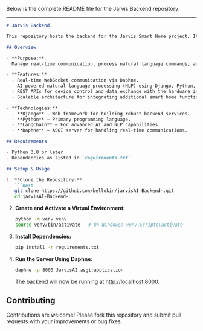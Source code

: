 Below is the complete README file for the Jarvis Backend repository:

---

```markdown
# Jarvis Backend

This repository hosts the backend for the Jarvis Smart Home project. It is built using Django and Python, leverages LangChain for advanced AI functionality, and uses Daphne as its ASGI server for real-time WebSocket communication. The backend handles AI interactions, processes natural language commands, and interfaces with the hardware integration module to deliver a seamless smart home experience.

## Overview

- **Purpose:**  
  Manage real-time communication, process natural language commands, and control hardware devices for smart home automation.

- **Features:**  
  - Real-time WebSocket communication via Daphne.
  - AI-powered natural language processing (NLP) using Django, Python, and LangChain.
  - REST APIs for device control and data exchange with the hardware integration module.
  - Scalable architecture for integrating additional smart home functionalities.

- **Technologies:**  
  - **Django** – Web framework for building robust backend services.
  - **Python** – Primary programming language.
  - **LangChain** – For advanced AI and NLP capabilities.
  - **Daphne** – ASGI server for handling real-time communications.

## Requirements

- Python 3.8 or later
- Dependencies as listed in `requirements.txt`

## Setup & Usage

1. **Clone the Repository:**
   ```bash
   git clone https://github.com/bellokin/jarvisAI-Backend-.git
   cd jarvisAI-Backend-
   ```

2. **Create and Activate a Virtual Environment:**
   ```bash
   python -m venv venv
   source venv/bin/activate   # On Windows: venv\Scripts\activate
   ```

3. **Install Dependencies:**
   ```bash
   pip install -r requirements.txt
   ```

4. **Run the Server Using Daphne:**
   ```bash
   daphne -p 8000 JarvisAI.asgi:application
   ```
   The backend will now be running at [http://localhost:8000](http://localhost:8000).

## Contributing

Contributions are welcome! Please fork this repository and submit pull requests with your improvements or bug fixes.
 
